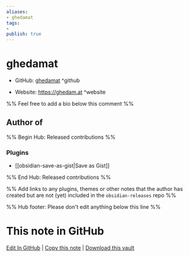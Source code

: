 ```yaml
---
aliases:
- ghedamat
tags:
- 
publish: true
---
```


# ghedamat

- GitHub: [ghedamat](https://github.com/ghedamat/) ^github
<!-- - Discord: `@` ^discord-->
- Website: <https://ghedam.at> ^website
<!-- - [[Publish sites|Publish site]]: ^publish-->

%% Feel free to add a bio below this comment %%


## Author of

%% Begin Hub: Released contributions %%
### Plugins
- [[obsidian-save-as-gist|Save as Gist]]

%% End Hub: Released contributions %%

%% Add links to any plugins, themes or other notes that the author has created but are not (yet) included in the `obsidian-releases` repo %%

<!--
### Unlisted plugins
-->

<!--
### Others

- 
-->

<!--
## Sponsor this author

- [[GitHub sponsors]]: [Sponsor @ghedamat on GitHub Sponsors](https://github.com/sponsors/ghedamat) ^github-sponsor
- [[Buy me a coffee]]: ^buy-me-a-coffee
- [[PayPal]]: ^paypal
- [[Patreon]]: ^patreon

-->

<!--
## Follow this author

- [[YouTube Channels|On YouTube]]: ^youtube
- Twitter: ^twitter
- ...
-->

%% Hub footer: Please don't edit anything below this line %%

# This note in GitHub

<span class="git-footer">[Edit In GitHub](https://github.dev/obsidian-community/obsidian-hub/blob/main/01%20-%20Community/People/ghedamat.md "git-hub-edit-note") | [Copy this note](https://raw.githubusercontent.com/obsidian-community/obsidian-hub/main/01%20-%20Community/People/ghedamat.md "git-hub-copy-note") | [Download this vault](https://github.com/obsidian-community/obsidian-hub/archive/refs/heads/main.zip "git-hub-download-vault") </span>
